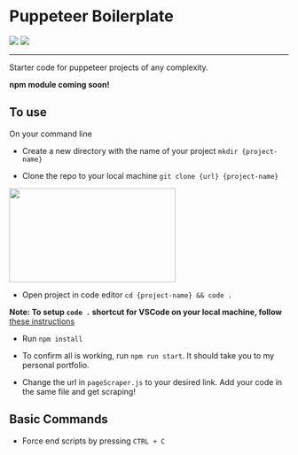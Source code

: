 # Puppeteer Boilerplate 
![](https://img.shields.io/github/license/hellosurbhi/puppeteer-boilerplate) 
![](https://img.shields.io/twitter/url?url=https%3A%2F%2Fgithub.com%2Fhellosurbhi%2Fpuppeteer-boilerplate)
<hr />
Starter code for puppeteer projects of any complexity. 

**npm module coming soon!**

## To use

On your command line

* Create a new directory with the name of your project ``mkdir {project-name}``

* Clone the repo to your local machine ``git clone {url} {project-name} ``

<img src="https://github.com/hellosurbhi/puppeteer-starter-code/blob/master/clone-link-image.png" width="300" height="170">

* Open project in code editor ``cd {project-name} && code . ``

**Note: To setup ``code .`` shortcut for VSCode on your local machine, follow** [these instructions](https://code.visualstudio.com/docs/setup/mac)

* Run ``npm install``

* To confirm all is working, run ``npm run start``. It should take you to my personal portfolio.

* Change the url in ``pageScraper.js`` to your desired link. Add your code in the same file and get scraping!

## Basic Commands 

* Force end scripts by pressing ``CTRL + C``
